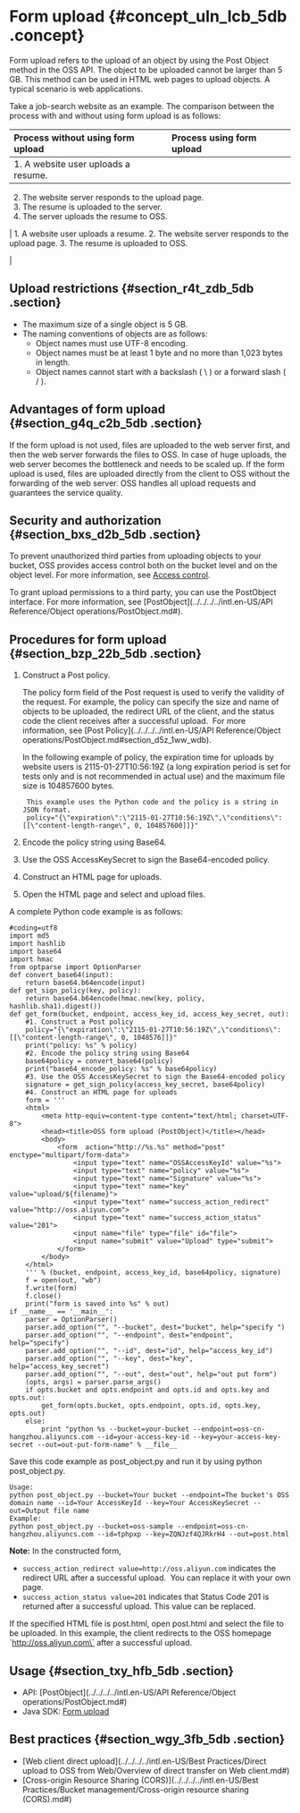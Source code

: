 # Form upload {#concept_uln_lcb_5db .concept}

Form upload refers to the upload of an object by using the Post Object method in the OSS API. The object to be uploaded cannot be larger than 5 GB. This method can be used in HTML web pages to upload objects. A typical scenario is web applications.

Take a job-search website as an example. The comparison between the process with and without using form upload is as follows:

|Process without using form upload|Process using form upload|
|:--------------------------------|:------------------------|
| 1.  A website user uploads a resume.
2.  The website server responds to the upload page.
3.  The resume is uploaded to the server.
4.  The server uploads the resume to OSS.

 | 1.  A website user uploads a resume.
2.  The website server responds to the upload page.
3.  The resume is uploaded to OSS.

 |

## Upload restrictions {#section_r4t_zdb_5db .section}

-   The maximum size of a single object is 5 GB.
-   The naming conventions of objects are as follows:
    -   Object names must use UTF-8 encoding.
    -   Object names must be at least 1 byte and no more than 1,023 bytes in length.
    -   Object names cannot start with a backslash \( \\ \) or a forward slash \( / \).

## Advantages of form upload {#section_g4q_c2b_5db .section}

If the form upload is not used, files are uploaded to the web server first, and then the web server forwards the files to OSS. In case of huge uploads, the web server becomes the bottleneck and needs to be scaled up. If the form upload is used, files are uploaded directly from the client to OSS without the forwarding of the web server. OSS handles all upload requests and guarantees the service quality.

## Security and authorization {#section_bxs_d2b_5db .section}

To prevent unauthorized third parties from uploading objects to your bucket, OSS provides access control both on the bucket level and on the object level. For more information, see [Access control](https://help.aliyun.com/knowledge_detail/57754.html).

To grant upload permissions to a third party, you can use the PostObject interface. For more information, see [PostObject](../../../../intl.en-US/API Reference/Object operations/PostObject.md#).

## Procedures for form upload {#section_bzp_22b_5db .section}

1.  Construct a Post policy.

    The policy form field of the Post request is used to verify the validity of the request. For example, the policy can specify the size and name of objects to be uploaded, the redirect URL of the client, and the status code the client receives after a successful upload.  For more information, see [Post Policy](../../../../intl.en-US/API Reference/Object operations/PostObject.md#section_d5z_1ww_wdb).

    In the following example of policy, the expiration time for uploads by website users is 2115-01-27T10:56:19Z \(a long expiration period is set for tests only and is not recommended in actual use\) and the maximum file size is 104857600 bytes.

    ```
     This example uses the Python code and the policy is a string in JSON format.
     policy="{\"expiration\":\"2115-01-27T10:56:19Z\",\"conditions\":[[\"content-length-range\", 0, 104857600]]}"
    ```

2.  Encode the policy string using Base64.
3.  Use the OSS AccessKeySecret to sign the Base64-encoded policy.
4.  Construct an HTML page for uploads.
5.  Open the HTML page and select and upload files.

A complete Python code example is as follows:

```
#coding=utf8
import md5
import hashlib
import base64
import hmac
from optparse import OptionParser
def convert_base64(input):
    return base64.b64encode(input)
def get_sign_policy(key, policy):
    return base64.b64encode(hmac.new(key, policy, hashlib.sha1).digest())
def get_form(bucket, endpoint, access_key_id, access_key_secret, out):
    #1. Construct a Post policy
    policy="{\"expiration\":\"2115-01-27T10:56:19Z\",\"conditions\":[[\"content-length-range\", 0, 1048576]]}"
    print("policy: %s" % policy)
    #2. Encode the policy string using Base64
    base64policy = convert_base64(policy)
    print("base64_encode_policy: %s" % base64policy)
    #3. Use the OSS AccessKeySecret to sign the Base64-encoded policy
    signature = get_sign_policy(access_key_secret, base64policy)
    #4. Construct an HTML page for uploads
    form = '''
    <html>
        <meta http-equiv=content-type content="text/html; charset=UTF-8">
        <head><title>OSS form upload (PostObject)</title></head>
        <body>
            <form  action="http://%s.%s" method="post" enctype="multipart/form-data">
                <input type="text" name="OSSAccessKeyId" value="%s">
                <input type="text" name="policy" value="%s">
                <input type="text" name="Signature" value="%s">
                <input type="text" name="key" value="upload/${filename}">
                <input type="text" name="success_action_redirect" value="http://oss.aliyun.com">
                <input type="text" name="success_action_status" value="201">
                <input name="file" type="file" id="file">
                <input name="submit" value="Upload" type="submit">
            </form>
        </body>
    </html>
    ''' % (bucket, endpoint, access_key_id, base64policy, signature)
    f = open(out, "wb")
    f.write(form)
    f.close()
    print("form is saved into %s" % out)
if __name__ == '__main__':
    parser = OptionParser()
    parser.add_option("", "--bucket", dest="bucket", help="specify ")
    parser.add_option("", "--endpoint", dest="endpoint", help="specify")
    parser.add_option("", "--id", dest="id", help="access_key_id")
    parser.add_option("", "--key", dest="key", help="access_key_secret")
    parser.add_option("", "--out", dest="out", help="out put form")
    (opts, args) = parser.parse_args()
    if opts.bucket and opts.endpoint and opts.id and opts.key and opts.out:
        get_form(opts.bucket, opts.endpoint, opts.id, opts.key, opts.out)
    else:
        print "python %s --bucket=your-bucket --endpoint=oss-cn-hangzhou.aliyuncs.com --id=your-access-key-id --key=your-access-key-secret --out=out-put-form-name" % __file__
```

Save this code example as post\_object.py and run it by using python post\_object.py.

```
Usage:
python post_object.py --bucket=Your bucket --endpoint=The bucket's OSS domain name --id=Your AccessKeyId --key=Your AccessKeySecret --out=Output file name
Example:
python post_object.py --bucket=oss-sample --endpoint=oss-cn-hangzhou.aliyuncs.com --id=tphpxp --key=ZQNJzf4QJRkrH4 --out=post.html
```

**Note:** In the constructed form,

-   `success_action_redirect value=http://oss.aliyun.com` indicates the redirect URL after a successful upload.  You can replace it with your own page.
-   `success_action_status value=201` indicates that Status Code 201 is returned after a successful upload. This value can be replaced.

If the specified HTML file is post.html, open post.html and select the file to be uploaded. In this example, the client redirects to the OSS homepage \`http://oss.aliyun.com\` after a successful upload.

## Usage {#section_txy_hfb_5db .section}

-   API: [PostObject](../../../../intl.en-US/API Reference/Object operations/PostObject.md#)
-   Java SDK: [Form upload](https://www.alibabacloud.com/help/doc-detail/84788.htm)

## Best practices {#section_wgy_3fb_5db .section}

-   [Web client direct upload](../../../../intl.en-US/Best Practices/Direct upload to OSS from Web/Overview of direct transfer on Web client.md#)
-   [Cross-origin Resource Sharing \(CORS\)](../../../../intl.en-US/Best Practices/Bucket management/Cross-origin resource sharing (CORS).md#)

